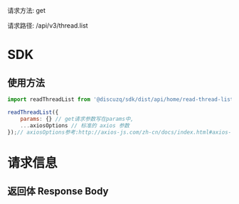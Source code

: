 请求方法: get

请求路径: /api/v3/thread.list

# SDK

## 使用方法
```js
import readThreadList from '@discuzq/sdk/dist/api/home/read-thread-list.js';

readThreadList({
    params: {} // get请求参数写在params中,
    ...axiosOptions // 标准的 axios 参数
});// axiosOptions参考:http://axios-js.com/zh-cn/docs/index.html#axios-config
```
# 请求信息

## 返回体 Response Body
